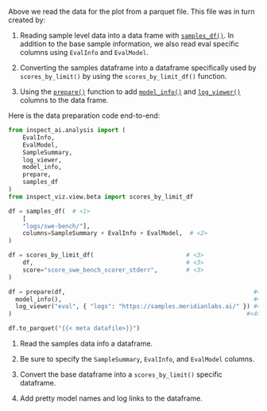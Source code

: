 Above we read the data for the plot from a parquet file. This file was in turn created by:

1. Reading sample level data into a data frame with [`samples_df()`](https://inspect.aisi.org.uk/reference/inspect_ai.analysis.html#evals_df). In addition to the base sample information, we also read eval specific columns using `EvalInfo` and `EvalModel`.

2. Converting the samples dataframe into a dataframe specifically used by `scores_by_limit()` by using the `scores_by_limit_df()` function.

3. Using the [`prepare()`](https://inspect.aisi.org.uk/reference/inspect_ai.analysis.html#prepare) function to add [`model_info()`](https://inspect.aisi.org.uk/reference/inspect_ai.analysis.html#model_info) and [`log_viewer()`](https://inspect.aisi.org.uk/reference/inspect_ai.analysis.html#model_info) columns to the data frame.

Here is the data preparation code end-to-end:

```python
from inspect_ai.analysis import (
    EvalInfo,
    EvalModel,
    SampleSummary,
    log_viewer,
    model_info,
    prepare,
    samples_df
)
from inspect_viz.view.beta import scores_by_limit_df

df = samples_df(  # <1>
    [
    "logs/swe-bench/"],
    columns=SampleSummary + EvalInfo + EvalModel,  # <2>
)

df = scores_by_limit_df(                          # <3>
    df,                                           # <3>
    score="score_swe_bench_scorer_stderr",        # <3>
)

df = prepare(df,                                                     #<4>
  model_info(),                                                      #<4>
  log_viewer("eval", { "logs": "https://samples.meridianlabs.ai/" }) #<4>
)                                                                  #<4>

df.to_parquet("{{< meta datafile>}}")
```

1. Read the samples data info a dataframe.

2. Be sure to specify the `SampleSummary`, `EvalInfo`, and `EvalModel` columns.

3. Convert the base dataframe into a `scores_by_limit()` specific dataframe.

4. Add pretty model names and log links to the dataframe.


